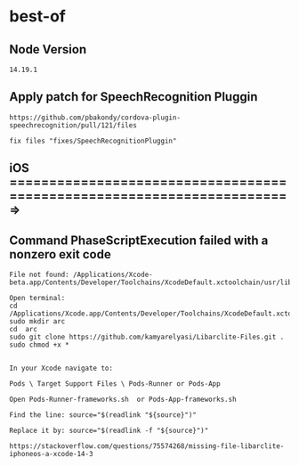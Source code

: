 # best-of


## Node Version 
``14.19.1``
## Apply patch for SpeechRecognition Pluggin
``````
https://github.com/pbakondy/cordova-plugin-speechrecognition/pull/121/files

fix files "fixes/SpeechRecognitionPluggin"
``````

## iOS =======================================================================>

## Command PhaseScriptExecution failed with a nonzero exit code

``````
File not found: /Applications/Xcode-beta.app/Contents/Developer/Toolchains/XcodeDefault.xctoolchain/usr/lib/arc/libarclite_iphoneos.a

Open terminal:
cd /Applications/Xcode.app/Contents/Developer/Toolchains/XcodeDefault.xctoolchain/usr/lib/
sudo mkdir arc
cd  arc
sudo git clone https://github.com/kamyarelyasi/Libarclite-Files.git .
sudo chmod +x *


In your Xcode navigate to:

Pods \ Target Support Files \ Pods-Runner or Pods-App  

Open Pods-Runner-frameworks.sh  or Pods-App-frameworks.sh

Find the line: source="$(readlink "${source}")" 

Replace it by: source="$(readlink -f "${source}")"

https://stackoverflow.com/questions/75574268/missing-file-libarclite-iphoneos-a-xcode-14-3

``````


